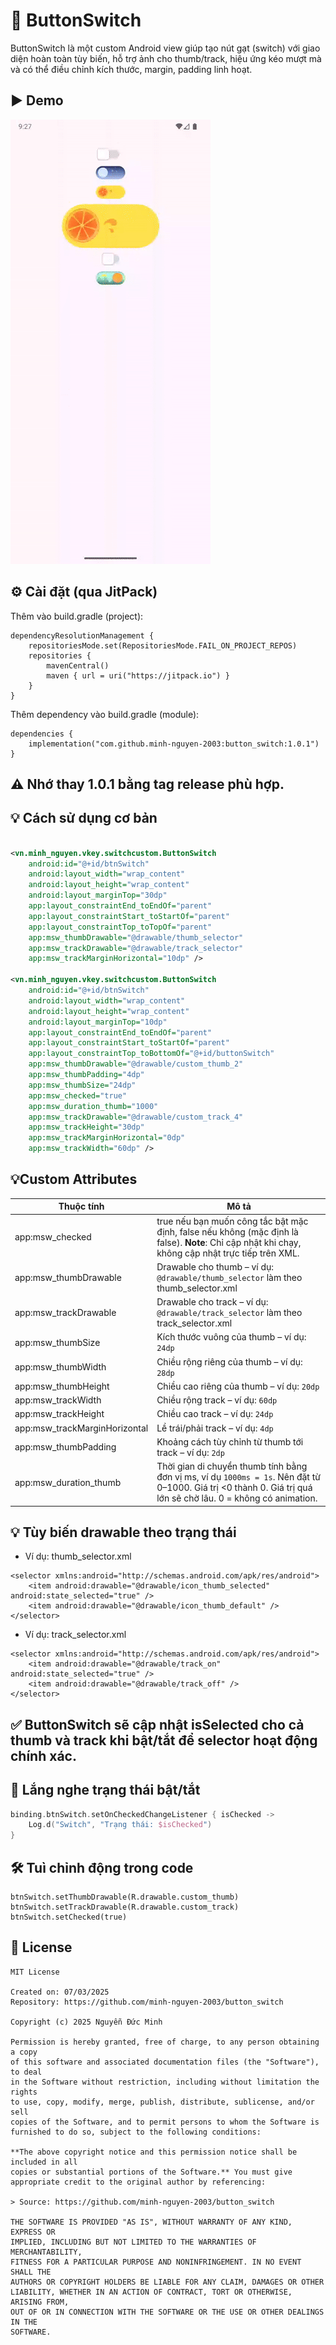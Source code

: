 # 🔘 ButtonSwitch

ButtonSwitch là một custom Android view giúp tạo nút gạt (switch) với giao diện hoàn toàn tùy biến,
hỗ trợ ảnh cho thumb/track, hiệu ứng kéo mượt mà và có thể điều chỉnh kích thước, margin, padding
linh hoạt.

## ▶️ Demo

![Button Switch Demo](demo.gif)

## ⚙️ Cài đặt (qua JitPack)

Thêm vào build.gradle (project):

```
dependencyResolutionManagement {
    repositoriesMode.set(RepositoriesMode.FAIL_ON_PROJECT_REPOS)
    repositories {
        mavenCentral()
        maven { url = uri("https://jitpack.io") }
	}
}
```

Thêm dependency vào build.gradle (module):

```
dependencies {
    implementation("com.github.minh-nguyen-2003:button_switch:1.0.1")
}
```

## ⚠️ Nhớ thay 1.0.1 bằng tag release phù hợp.

## 💡 Cách sử dụng cơ bản

```xml

<vn.minh_nguyen.vkey.switchcustom.ButtonSwitch 
    android:id="@+id/btnSwitch"
    android:layout_width="wrap_content" 
    android:layout_height="wrap_content"
    android:layout_marginTop="30dp" 
    app:layout_constraintEnd_toEndOf="parent"
    app:layout_constraintStart_toStartOf="parent" 
    app:layout_constraintTop_toTopOf="parent"
    app:msw_thumbDrawable="@drawable/thumb_selector"
    app:msw_trackDrawable="@drawable/track_selector" 
    app:msw_trackMarginHorizontal="10dp" />

<vn.minh_nguyen.vkey.switchcustom.ButtonSwitch
    android:id="@+id/btnSwitch"
    android:layout_width="wrap_content"
    android:layout_height="wrap_content"
    android:layout_marginTop="10dp"
    app:layout_constraintEnd_toEndOf="parent"
    app:layout_constraintStart_toStartOf="parent"
    app:layout_constraintTop_toBottomOf="@+id/buttonSwitch"
    app:msw_thumbDrawable="@drawable/custom_thumb_2"
    app:msw_thumbPadding="4dp"
    app:msw_thumbSize="24dp"
    app:msw_checked="true"
    app:msw_duration_thumb="1000"
    app:msw_trackDrawable="@drawable/custom_track_4"
    app:msw_trackHeight="30dp"
    app:msw_trackMarginHorizontal="0dp"
    app:msw_trackWidth="60dp" />

```

## 💡Custom Attributes

| Thuộc tính                 | Mô tả                                                                                                                                                          |
|----------------------------|-----------------------------------------------------------------------------------------------------------------------------------------------------------------|
| app:msw_checked            | true nếu bạn muốn công tắc bật mặc định, false nếu không (mặc định là false). **Note**: Chỉ cập nhật khi chạy, không cập nhật trực tiếp trên XML.                |
| app:msw_thumbDrawable      | Drawable cho thumb – ví dụ: `@drawable/thumb_selector` làm theo thumb_selector.xml                                                                             |
| app:msw_trackDrawable      | Drawable cho track – ví dụ: `@drawable/track_selector` làm theo track_selector.xml                                                                             |
| app:msw_thumbSize          | Kích thước vuông của thumb – ví dụ: `24dp`                                                                                                                     |
| app:msw_thumbWidth         | Chiều rộng riêng của thumb – ví dụ: `28dp`                                                                                                                     |
| app:msw_thumbHeight        | Chiều cao riêng của thumb – ví dụ: `20dp`                                                                                                                      |
| app:msw_trackWidth         | Chiều rộng track – ví dụ: `60dp`                                                                                                                               |
| app:msw_trackHeight        | Chiều cao track – ví dụ: `24dp`                                                                                                                                |
| app:msw_trackMarginHorizontal | Lề trái/phải track – ví dụ: `4dp`                                                                                                                            |
| app:msw_thumbPadding       | Khoảng cách tùy chỉnh từ thumb tới track – ví dụ: `2dp`                                                                                                        |
| app:msw_duration_thumb     | Thời gian di chuyển thumb tính bằng đơn vị ms, ví dụ `1000ms = 1s`. Nên đặt từ 0–1000. Giá trị <0 thành 0. Giá trị quá lớn sẽ chờ lâu. 0 = không có animation. |


## 💡 Tùy biến drawable theo trạng thái

* Ví dụ: thumb_selector.xml

```
<selector xmlns:android="http://schemas.android.com/apk/res/android">
    <item android:drawable="@drawable/icon_thumb_selected" android:state_selected="true" />
    <item android:drawable="@drawable/icon_thumb_default" />
</selector>
```

* Ví dụ: track_selector.xml

```
<selector xmlns:android="http://schemas.android.com/apk/res/android">
    <item android:drawable="@drawable/track_on" android:state_selected="true" />
    <item android:drawable="@drawable/track_off" />
</selector>
```

## ✅ ButtonSwitch sẽ cập nhật isSelected cho cả thumb và track khi bật/tắt để selector hoạt động chính xác.

## 🔁 Lắng nghe trạng thái bật/tắt

```kotlin
binding.btnSwitch.setOnCheckedChangeListener { isChecked ->
    Log.d("Switch", "Trạng thái: $isChecked")
}
```

## 🛠️ Tuì chỉnh động trong code

```
btnSwitch.setThumbDrawable(R.drawable.custom_thumb)
btnSwitch.setTrackDrawable(R.drawable.custom_track)
btnSwitch.setChecked(true)
```

## 📝 License

```
MIT License

Created on: 07/03/2025
Repository: https://github.com/minh-nguyen-2003/button_switch

Copyright (c) 2025 Nguyễn Đức Minh

Permission is hereby granted, free of charge, to any person obtaining a copy
of this software and associated documentation files (the "Software"), to deal
in the Software without restriction, including without limitation the rights
to use, copy, modify, merge, publish, distribute, sublicense, and/or sell
copies of the Software, and to permit persons to whom the Software is
furnished to do so, subject to the following conditions:

**The above copyright notice and this permission notice shall be included in all
copies or substantial portions of the Software.** You must give appropriate credit to the original author by referencing:

> Source: https://github.com/minh-nguyen-2003/button_switch

THE SOFTWARE IS PROVIDED "AS IS", WITHOUT WARRANTY OF ANY KIND, EXPRESS OR
IMPLIED, INCLUDING BUT NOT LIMITED TO THE WARRANTIES OF MERCHANTABILITY,
FITNESS FOR A PARTICULAR PURPOSE AND NONINFRINGEMENT. IN NO EVENT SHALL THE
AUTHORS OR COPYRIGHT HOLDERS BE LIABLE FOR ANY CLAIM, DAMAGES OR OTHER
LIABILITY, WHETHER IN AN ACTION OF CONTRACT, TORT OR OTHERWISE, ARISING FROM,
OUT OF OR IN CONNECTION WITH THE SOFTWARE OR THE USE OR OTHER DEALINGS IN THE
SOFTWARE.
```
